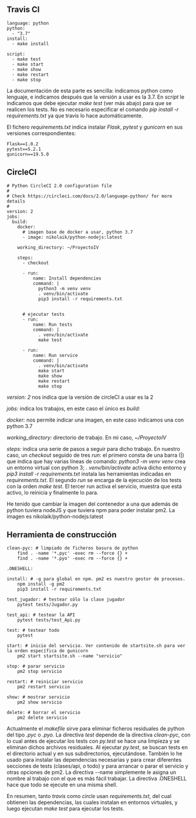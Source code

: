 ## Travis CI

~~~~
language: python
python:  
  - "3.7"
install:
  - make install 

script:
  - make test	
  - make start
  - make show
  - make restart
  - make stop

~~~~

La documentación de esta parte es sencilla: indicamos python como lenguaje, e indicamos después que la versión a usar es la 3.7. En _script_ le indicamos que debe ejecutar _make test_ (ver más abajo) para que se realicen los tests. No es necesario especificar el comando _pip install -r requirements.txt_ ya que travis lo hace automáticamente.

El fichero _requirements.txt_ indica instalar _Flask_, _pytest_ y _gunicorn_ en sus versiones correspondientes: 

~~~~
Flask==1.0.2
pytest==5.2.1
gunicorn==19.5.0
~~~~


## CircleCI

~~~~
# Python CircleCI 2.0 configuration file
#
# Check https://circleci.com/docs/2.0/language-python/ for more details
#
version: 2
jobs:
  build:
    docker:
      # imagen base de docker a usar, python 3.7
      - image: nikolaik/python-nodejs:latest

    working_directory: ~/ProyectoIV

    steps:
      - checkout

      - run:
          name: Install dependencies
          command: |
            python3 -m venv venv
            . venv/bin/activate
            pip3 install -r requirements.txt


      # ejecutar tests
      - run:
          name: Run tests
          command: |
            . venv/bin/activate
            make test

      - run:
          name: Run service
          command: |
            . venv/bin/activate
            make start
            make show
            make restart
            make stop
~~~~

_version: 2_ nos indica que la versión de circleCI a usar es la 2

_jobs:_ indica los trabajos, en este caso el único es _build:_

_docker:_ nos permite indicar una imagen, en este caso indicamos una con python 3.7

_working_directory:_  directorio de trabajo. En mi caso,  _~/ProyectoIV_

_steps:_ indica una serie de pasos a seguir para dicho trabajo. En nuestro caso, un _checkout_ seguido de tres _run_: el primero consta de una barra (|) que indica que hay varias líneas de comando: _python3 -m venv venv_ crea un entorno virtual con python 3; _. venv/bin/activate_ activa dicho entorno y _pip3 install -r requirements.txt_ instala las herramientas indicadas en _requirements.txt_. El segundo _run_ se encarga de la ejecución de los tests con la orden _make test_. El tercer run activa el servicio, muestra que está activo, lo reinicia y finalmente lo para.

He tenido que cambiar la imagen del contenedor a una que además de python tuviera nodeJS y que tuviera npm para poder instalar pm2. La imagen es nikolaik/python-nodejs:latest

## Herramienta de construcción

~~~~
clean-pyc: # limpiado de ficheros basura de python
	find . -name '*.pyc' -exec rm --force {} +
	find . -name '*.pyo' -exec rm --force {} +

.ONESHELL:

install: # -g para global en npm. pm2 es nuestro gestor de procesos. 	
	npm install -g pm2
	pip3 install -r requirements.txt

test_jugador: # testear sólo la clase jugador 
	pytest tests/Jugador.py

test_api: # testear la API
	pytest tests/test_Api.py

test: # testear todo 
	pytest

start: # inicio del servicio. Ver contenido de startsite.sh para ver la orden específica de gunicorn
	pm2 start startsite.sh --name "servicio"

stop: # parar servicio
	pm2 stop servicio

restart: # reiniciar servicio
	pm2 restart servicio

show: # mostrar servicio
	pm2 show servicio

delete: # borrar el servicio
	pm2 delete servicio
~~~~


Actualmente el _makefile_ sirve para eliminar ficheros residuales de python del tipo _.pyc_ o _.pyo_. La directiva _test_ depende de la directiva _clean-pyc_, con lo cual antes de ejecutar los tests con _py.test_ se hace una limpieza y se eliminan dichos archivos residuales. Al ejecutar _py.test_, se buscan tests en el directorio actual y en sus subdirectorios, ejecutándose. También lo he usado para instalar las dependencias necesarias y para crear diferentes secciones de tests (clases/api, o todo) y para arrancar o parar el servicio y otras opciones de pm2. La directiva --name simplemente le asigna un nombre al trabajo con el que es más fácil trabajar. La directiva .ONESHELL hace que todo se ejecute en una misma shell. 

En resumen, tanto _travis_ como _circle_ usan _requirements.txt_, del cual obtienen las dependencias, las cuales instalan en entornos virtuales, y luego ejecutan _make test_ para ejecutar los tests.

